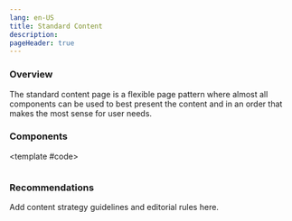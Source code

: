 ```yaml
---
lang: en-US
title: Standard Content
description:
pageHeader: true
---
```


### Overview
The standard content page is a flexible page pattern where almost all components can be used to best present the content and in an order that makes the most sense for user needs.


### Components
<PreviewImage :image="$withBase('/images/standard-content-page.png')" :contents="[
{ x: 0, y: 0.3, title: 'Header', text: '' },
{ x: 0, y: 1.25, title: 'Header', text: '' },
{ x: 0, y: 2.5, title: 'Entity bar (optional)', text: '' },
{ x: 0, y: 5.75, title: 'In this section menu', text: '' },
{ x: 0, y: 6.5, title: 'Breadcrumbs', text: '' },
{ x: 15, y: 7.5, title: 'Body copy', text: '' },
{ x: 15, y: 17.3, title: 'Navigation cards', text: '' },
{ x: 0, y: 26.9, title: 'Directory links', text: '' },
{ x: 15, y: 32, title: 'Featured card large', text: '' },
{ x: 15, y: 53.6, title: 'Featured card large', text: '' },
{ x: 15, y: 58.9, title: 'Container: Editorial card', text: '' },
{ x: 15, y: 68, title: 'Timeline', text: '' },
{ x: 0, y: 72.9, title: 'Promotional card container', text: '' },
{ x: 13, y: 78.9, title: 'RFQ card', text: '' },
{ x: 13, y: 81.6, title: 'Read more', text: '' },
{ x: 13, y: 85.5, title: 'Bio card container', text: '' },
{ x: 0, y: 93, title: 'Global footer', text: '' }
]">
<template #code>
<CodeGroup>
  <CodeGroupItem title="HTML">

```html
```

  </CodeGroupItem>
</CodeGroup>
</template>
</PreviewImage>

### Recommendations
Add content strategy guidelines and editorial rules here.
